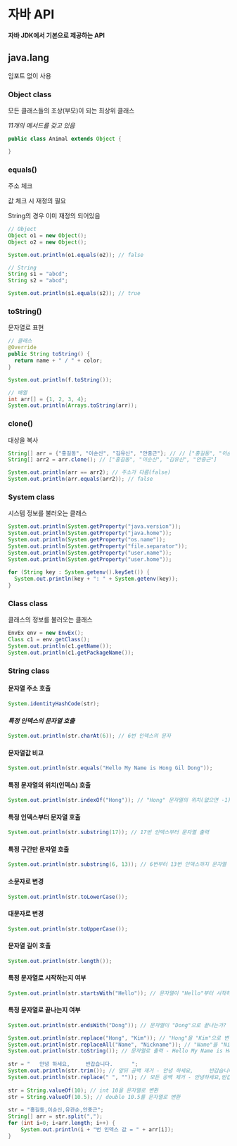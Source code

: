 # 자바 API

**자바 JDK에서 기본으로 제공하는 API**

## java.lang
임포트 없이 사용

### Object class
모든 클래스들의 조상(부모)이 되는 최상위 클래스

*11개의 메서드를 갖고 있음*
```java
public class Animal extends Object {

}
```
### equals()
주소 체크

값 체크 시 재정의 필요

String의 경우 이미 재정의 되어있음
```java
// Object
Object o1 = new Object();
Object o2 = new Object();

System.out.println(o1.equals(o2)); // false

// String
String s1 = "abcd";
String s2 = "abcd";

System.out.println(s1.equals(s2)); // true
```
### toString()
문자열로 표현
```java
// 클래스
@Override
public String toString() {
  return name + " / " + color;
}

System.out.println(f.toString());

// 배열
int arr[] = {1, 2, 3, 4};
System.out.println(Arrays.toString(arr));
```
### clone()
대상을 복사
```java
String[] arr = {"홍길동", "이순신", "김유신", "안중근"}; // // ["홍길동", "이순신", "김유신", "안중근"]
String[] arr2 = arr.clone(); // ["홍길동", "이순신", "김유신", "안중근"]

System.out.println(arr == arr2); // 주소가 다름(false)
System.out.println(arr.equals(arr2)); // false
```
### System class
시스템 정보를 불러오는 클래스
```java
System.out.println(System.getProperty("java.version"));
System.out.println(System.getProperty("java.home"));
System.out.println(System.getProperty("os.name"));
System.out.println(System.getProperty("file.separator"));
System.out.println(System.getProperty("user.name"));
System.out.println(System.getProperty("user.home"));
		
for (String key : System.getenv().keySet()) {
  System.out.println(key + ": " + System.getenv(key));
}
```
### Class class
클래스의 정보를 불러오는 클래스
```java
EnvEx env = new EnvEx();
Class c1 = env.getClass();
System.out.println(c1.getName());
System.out.println(c1.getPackageName());
```
### String class
#### 문자열 주소 호출
```java
System.identityHashCode(str);
```
#### *특정 인덱스의 문자열 호출*
```java
System.out.println(str.charAt(6)); // 6번 인덱스의 문자
```
#### 문자열값 비교
```java
System.out.println(str.equals("Hello My Name is Hong Gil Dong"));
```
#### 특정 문자열의 위치(인덱스) 호출
```java
System.out.println(str.indexOf("Hong")); // "Hong" 문자열의 위치(없으면 -1)
```
#### 특정 인덱스부터 문자열 호출
```java
System.out.println(str.substring(17)); // 17번 인덱스부터 문자열 출력
```
#### 특정 구간만 문자열 호출
```java
System.out.println(str.substring(6, 13)); // 6번부터 13번 인덱스까지 문자열 출력
```
#### 소문자로 변경
```java
System.out.println(str.toLowerCase());
```
#### 대문자로 변경
```java
System.out.println(str.toUpperCase());
```
#### 문자열 길이 호출
```java
System.out.println(str.length());
```
#### 특정 문자열로 시작하는지 여부
```java
System.out.println(str.startsWith("Hello")); // 문자열이 "Hello"부터 시작하는가?
```
#### 특정 문자열로 끝나는지 여부
```java
System.out.println(str.endsWith("Dong")); // 문자열이 "Dong"으로 끝나는가?
```

```java
System.out.println(str.replace("Hong", "Kim")); // "Hong"을 "Kim"으로 변경 - Hello My Name is Kim Gil Dong
System.out.println(str.replaceAll("Name", "Nickname")); // "Name"을 "Nickname"으로 변경(replaceAll은 정규표현식 사용 가능 ex.[a-zA-z0-9]) - Hello My Nickname is Hong Gil Dong
System.out.println(str.toString()); // 문자열로 출력 - Hello My Name is Hong Gil Dong
		
str = "   안녕 하세요,     반갑습니다.      ";
System.out.println(str.trim()); // 앞뒤 공백 제거 - 안녕 하세요,     반갑습니다.
System.out.println(str.replace(" ", "")); // 모든 공백 제거 - 안녕하세요,반갑습니다.
		
str = String.valueOf(10); // int 10을 문자열로 변환
str = String.valueOf(10.5); // double 10.5를 문자열로 변환
		
str = "홍길동,이순신,유관순,안중근";
String[] arr = str.split(",");
for (int i=0; i<arr.length; i++) {
	System.out.println(i + "번 인덱스 값 = " + arr[i]);
}
```
